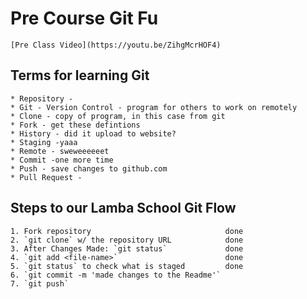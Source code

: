 # Pre Course Git Fu
    [Pre Class Video](https://youtu.be/ZihgMcrHOF4)
## Terms for learning Git
    * Repository - 
    * Git - Version Control - program for others to work on remotely
    * Clone - copy of program, in this case from git
    * Fork - get these defintions
    * History - did it upload to website?
    * Staging -yaaa
    * Remote - sweweeeeeet
    * Commit -one more time
    * Push - save changes to github.com
    * Pull Request -
    
## Steps to our Lamba School Git Flow
    1. Fork repository                              done
    2. `git clone` w/ the repository URL            done
    3. After Changes Made: `git status`             done
    4. `git add <file-name>`                        done
    5. `git status` to check what is staged         done
    6. `git commit -m 'made changes to the Readme'` 
    7. `git push`

